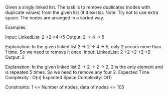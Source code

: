 Given a singly linked list. The task is to remove duplicates (nodes with duplicate values) from the given list (if it exists).
Note: Try not to use extra space. The nodes are arranged in a sorted way.

Examples:

Input:
LinkedList: 2->2->4->5
Output: 2 -> 4 -> 5

Explanation: In the given linked list 2 -> 2 -> 4 -> 5, only 2 occurs more than 1 time. So we need to remove it once.
Input:
LinkedList: 2->2->2->2->2
Output: 2

Explanation: In the given linked list  2 -> 2 -> 2 -> 2, 2 is the only element and is repeated 5 times. So we need to remove any four 2.
Expected Time Complexity : O(n)
Expected Space Complexity: O(1)

Constraints:
1 <= Number of nodes, data of nodes <= 105 

